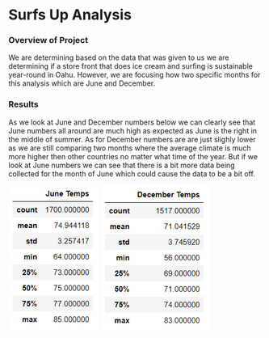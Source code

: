 # Surfs Up Analysis

### Overview of Project

We are determining based on the data that was given to us we are determining if a store front that does ice cream and surfing is sustainable year-round in Oahu. However, we are focusing how two specific months for this analysis which are June and December.

### Results

As we look at June and December numbers below we can clearly see that June numbers all around are much high as expected as June is the right in the middle of summer. As for December numbers are are just slighly lower as we are still comparing two months where the average climate is much more higher then other countries no matter what time of the year. But if we look at June numbers we can see that there is a bit more data being collected for the month of June which could cause the data to be a bit off. 

![June Tempertures](https://github.com/Cooofy/Surfs_Up/blob/main/June%20Temps.PNG)    ![December Tempertures](https://github.com/Cooofy/Surfs_Up/blob/main/December%20Temps.PNG)
